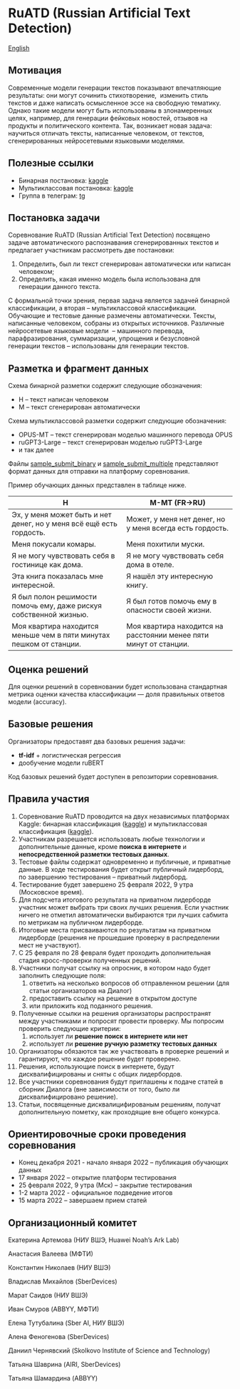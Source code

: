 

# RuATD (Russian Artificial Text Detection)

[English](https://github.com/dialogue-evaluation/RuATD/blob/main/en_README.md)



## Мотивация

Современные модели генерации текстов показывают впечатляющие результаты: они могут сочинить стихотворение,  изменить стиль текстов и даже написать осмысленное эссе на свободную тематику. Однако такие модели могут быть использованы в злонамеренных целях, например, для генерации фейковых новостей, отзывов на продукты и политического контента. Так, возникает новая задача: научиться отличать тексты, написанные человеком, от текстов, сгенерированных нейросетевыми языковыми моделями. 

## Полезные ссылки

- Бинарная постановка: [kaggle](https://www.kaggle.com/c/ruatd-2022-bi/)
- Мультиклассовая постановка: [kaggle](https://www.kaggle.com/c/ruatd-2022-multi-task/)
- Группа в телеграм: [tg](https://t.me/ruatd)

## Постановка задачи

Соревнование RuATD (Russian Artificial Text Detection) посвящено задаче автоматического распознавания сгенерированных текстов и предлагает участникам рассмотреть две постановки:

1. Определить, был ли текст сгенерирован автоматически или написан человеком;
2. Определить, какая именно модель была использована для генерации данного текста.

С формальной точки зрения, первая задача является задачей бинарной классификации, а вторая – мультиклассовой классификации. Обучающие и тестовые данные размечены автоматически. Тексты, написанные человеком, собраны из открытых источников. Различные нейросетевые языковые модели  – машинного перевода, парафразирования, суммаризации, упрощения и безусловной генерации текстов – использованы для генерации текстов. 

## Разметка и фрагмент данных

Схема бинарной разметки содержит следующие обозначения:

- H – текст написан человеком
- M – текст сгенерирован автоматически

Схема мультиклассовой разметки содержит следующие обозначения:

- OPUS-MT – текст сгенерирован моделью машинного перевода OPUS
- ruGPT3-Large – текст сгенерирован моделью ruGPT3-Large
- и так далее

Файлы [sample_submit_binary](https://github.com/dialogue-evaluation/RuATD/blob/main/sample_submit_binary.csv) и [sample_submit_multiple](https://github.com/dialogue-evaluation/RuATD/blob/main/sample_submit_multiple.csv) представляют формат данных для отправки на платформу соревнования. 

Пример обучающих данных представлен в таблице ниже. 

| H | M-MT (FR→RU) |
| --- | --- |
| Эх, у меня может быть и нет денег, но у меня всё ещё есть гордость. | Может, у меня нет денег, но у меня всегда есть гордость. |
| Меня покусали комары. | Меня похитили муски. |
| Я не могу чувствовать себя в гостинице как дома. | Я не могу чувствовать себя дома в отеле. |
| Эта книга показалась мне интересной. | Я нашёл эту интересную книгу. |
| Я был полон решимости помочь ему, даже рискуя собственной жизнью. | Я был готов помочь ему в опасности своей жизни. |
| Моя квартира находится меньше чем в пяти минутах пешком от станции. | Моя квартира находится на расстоянии менее пяти минут от станции. |

## Оценка решений

Для оценки решений в соревновании будет использована стандартная метрика оценки качества классификации — доля правильных ответов модели (accuracy).

## Базовые решения

Организаторы предоставят два базовых решения задачи:

- **tf-idf** + логистическая регрессия
- дообучение модели ruBERT

Код базовых решений будет доступен в репозитории соревнования. 

## Правила участия

1. Соревнование RuATD проводится на двух независимых платформах Kaggle:  бинарная классификация ([kaggle](https://www.kaggle.com/c/ruatd-2022-bi)) и мультиклассовая классификация ([kaggle](https://www.kaggle.com/c/ruatd-2022-multi-task/overview)).
2. Участникам разрешается использовать любые технологии и дополнительные данные, кроме **поиска в интернете** и **непосредственной разметки тестовых данных**. 
3. Тестовые файлы содержат одновременно и публичные, и приватные данные. В ходе тестирования будет открыт публичный лидерборд, по завершению тестирования – приватный лидерборд. 
4. Тестирование будет завершено 25 февраля 2022, 9 утра (Московское время). 
5. Для подсчета итогового результата на приватном лидерборде участник может выбрать три своих лучших решения. Если участник ничего не отметил автоматически выбираются три лучших сабмита по метрикам на публичном лидерборде.
6. Итоговые места присваиваются по результатам на приватном лидерборде (решения не прошедшие проверку в распределении мест не участвуют). 
7. С 25 февраля по 28 февраля будет проходить дополнительная стадия кросс-проверки полученных решений.
8. Участники получат ссылку на опросник,  в котором надо будет заполнить следующие поля: 
    1.  ответить на несколько вопросов об отправленном решении (для статьи организаторов на Диалог)
    2.  предоставить ссылку на решение в открытом доступе 
    3. или приложить код поданного решения. 
9. Полученные ссылки на решения организаторы распространят между участниками и попросят провести проверку. Мы попросим проверить следующие критерии: 
    1.  использует ли **решение поиск в интернете или нет**
    2.  использует ли **решение ручную разметку тестовых данных**
10. Организаторы обязаются так же участвовать в проверке решений и гарантируют, что каждое решение будет проверено. 
12. Решения, использующие поиск в интернете, будут дисквалифицированы и сняты с общих лидербордов.
13. Все участники соревнования будут приглашены к подаче статей в сборник Диалога (вне зависимости от того, было ли дисквалифицировано решение).
14. Статьи, посвященные дисквалицифированым решениям, получат дополнительную пометку, как проходящие вне общего конкурса.

## Ориентировочные сроки проведения соревнования

- Конец декабря 2021 - начало января 2022 – публикация обучающих данных
- 17 января 2022 – открытие платформ тестирования
- 25 февраля 2022, 9 утра (Мск) – закрытие тестирования
- 1-2 марта 2022 - официальное подведение итогов
- 15 марта 2022 – завершаем прием статей

## Организационный комитет

Екатерина Артемова (НИУ ВШЭ, Huawei Noah’s Ark Lab)

Анастасия  Валеева (МФТИ)

Константин Николаев (НИУ ВШЭ)

Владислав Михайлов (SberDevices)

Марат Саидов (НИУ ВШЭ)

Иван Смуров (ABBYY, МФТИ)

Елена Тутубалина (Sber AI, НИУ ВШЭ)

Алена Феногенова (SberDevices)

Даниил Чернявский (Skolkovo Institute of Science and Technology)

Татьяна Шаврина (AIRI, SberDevices)

Татьяна Шамардина (ABBYY)
